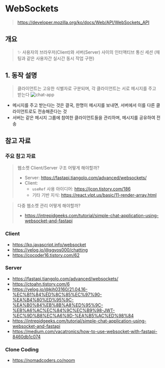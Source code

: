 # WebSockets

> https://developer.mozilla.org/ko/docs/Web/API/WebSockets_API

## 개요
> ✨ 사용자의 브라우저(Client)와 서버(Server) 사이의 인터액티브 통신 세션 (채팅과 같은 사용자간 실시간 동시 작업 구현)

## 1. 동작 설명

> 클라이언트는 고유한 식별자로 구분되며, 각 클라이언트는 서로 메시지를 주고 받는다
> ![chat-app](https://user-images.githubusercontent.com/18306534/193449999-dbe6b2b2-b9b9-41a9-b847-8d2959a0198e.jpg)


- 메시지를 주고 받는다는 것은 결국, 한명이 메시지를 보내면, 서버에서 이를 다른 클라이언트로도 전송해준다는 것
- 서버는 같은 메시지 그룹에 참여한 클라이언트들을 관리하며, 메시지를 공유하여 전송


## 참고 자료

### 주요 참고 자료

> 웹소켓 Client/Server 구조 어떻게 해야할까?
> - Server: https://fastapi.tiangolo.com/advanced/websockets/
> - Client: 
>    - `useRef` 사용 아이디어: https://jcon.tistory.com/186
>    - 기타 기반 지식: https://react.vlpt.us/basic/11-render-array.html

> 다중 웹소켓 관리 어떻게 해야할까?
> - https://intrepidgeeks.com/tutorial/simple-chat-application-using-websocket-and-fastapi


### Client

- https://ko.javascript.info/websocket
- https://velog.io/@sgyos000/chatting
- https://cocoder16.tistory.com/62

### Server
- https://fastapi.tiangolo.com/advanced/websockets/
- https://ctoahn.tistory.com/6
- https://velog.io/@kjh03160/21.04.16-%EC%B1%84%ED%8C%85%EC%97%90-%EA%B4%80%ED%95%9C-%EA%B0%84%EB%8B%A8%ED%95%9C-%EB%A6%AC%EC%84%9C%EC%B9%98-JWT-%EC%9D%B8%EC%A6%9D-%EA%B5%AC%ED%98%84
- https://intrepidgeeks.com/tutorial/simple-chat-application-using-websocket-and-fastapi
- https://medium.com/vacatronics/how-to-use-websocket-with-fastapi-8460db1c074


### Clone Coding

- https://nomadcoders.co/noom